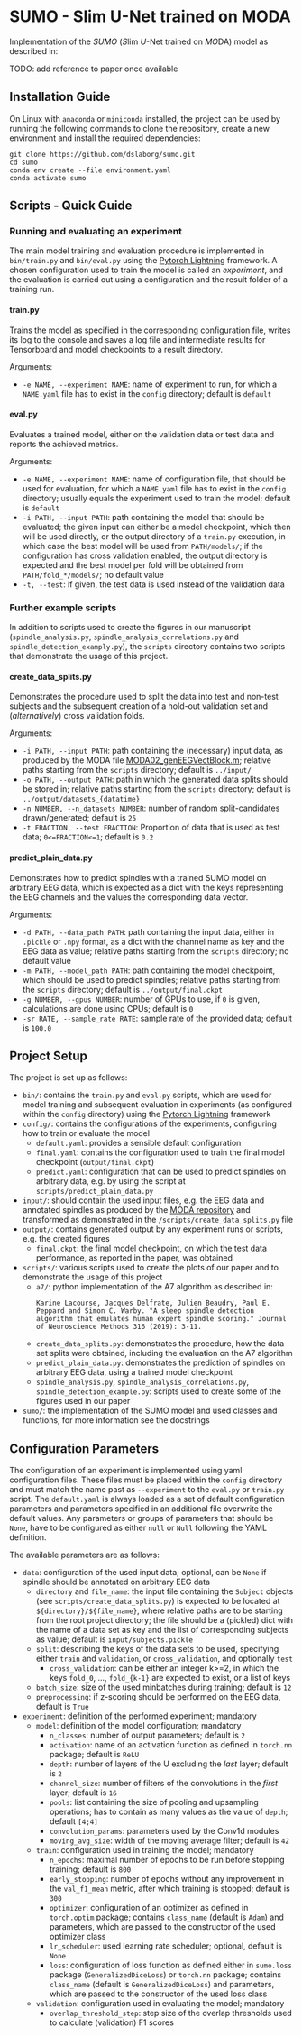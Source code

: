 # SUMO - Slim U-Net trained on MODA

Implementation of the *SUMO* (*S*lim *U*-Net trained on *MO*DA) model as described in:

TODO: add reference to paper once available

## Installation Guide

On Linux with `anaconda` or `miniconda` installed, the project can be used by running the following commands to clone the repository, create a new environment and install the required dependencies:

```
git clone https://github.com/dslaborg/sumo.git
cd sumo
conda env create --file environment.yaml
conda activate sumo
```

## Scripts - Quick Guide

### Running and evaluating an experiment

The main model training and evaluation procedure is implemented in `bin/train.py` and `bin/eval.py` using the [Pytorch Lightning](https://www.pytorchlightning.ai/) framework.
A chosen configuration used to train the model is called an *experiment*, and the evaluation is carried out using a configuration and the result folder of a training run.

#### train.py

Trains the model as specified in the corresponding configuration file, writes its log to the console and saves a log file and intermediate results for Tensorboard and model checkpoints to a result directory.

Arguments:
* `-e NAME, --experiment NAME`: name of experiment to run, for which a `NAME.yaml` file has to exist in the `config` directory; default is `default`

#### eval.py

Evaluates a trained model, either on the validation data or test data and reports the achieved metrics.

Arguments:
* `-e NAME, --experiment NAME`: name of configuration file, that should be used for evaluation, for which a `NAME.yaml` file has to exist in the `config` directory; usually equals the experiment used to train the model; default is `default`
* `-i PATH, --input PATH`: path containing the model that should be evaluated; the given input can either be a model checkpoint, which then will be used directly, or the output directory of a `train.py` execution, in which case the best model will be used from `PATH/models/`; if the configuration has cross validation enabled, the output directory is expected and the best model per fold will be obtained from `PATH/fold_*/models/`; no default value
* `-t, --test`: if given, the test data is used instead of the validation data

### Further example scripts

In addition to scripts used to create the figures in our manuscript (`spindle_analysis.py`, `spindle_analysis_correlations.py` and `spindle_detection_examply.py`), the `scripts` directory contains two scripts that demonstrate the usage of this project.

#### create_data_splits.py

Demonstrates the procedure used to split the data into test and non-test subjects and the subsequent creation of a hold-out validation set and (*alternatively*) cross validation folds.

Arguments:
* `-i PATH, --input PATH`: path containing the (necessary) input data, as produced by the MODA file [MODA02_genEEGVectBlock.m](https://github.com/klacourse/MODA_GC/blob/master/MODA02_genEEGVectBlock.m); relative paths starting from the `scripts` directory; default is `../input/`
* `-o PATH, --output PATH`: path in which the generated data splits should be stored in; relative paths starting from the `scripts` directory; default is `../output/datasets_{datatime}`
* `-n NUMBER, --n_datasets NUMBER`: number of random split-candidates drawn/generated; default is `25`
* `-t FRACTION, --test FRACTION`: Proportion of data that is used as test data; `0<=FRACTION<=1`; default is `0.2`

#### predict_plain_data.py

Demonstrates how to predict spindles with a trained SUMO model on arbitrary EEG data, which is expected as a dict with the keys representing the EEG channels and the values the corresponding data vector.

Arguments:
* `-d PATH, --data_path PATH`: path containing the input data, either in `.pickle` or `.npy` format, as a dict with the channel name as key and the EEG data as value; relative paths starting from the `scripts` directory; no default value
* `-m PATH, --model_path PATH`: path containing the model checkpoint, which should be used to predict spindles; relative paths starting from the `scripts` directory; default is `../output/final.ckpt`
* `-g NUMBER, --gpus NUMBER`: number of GPUs to use, if `0` is given, calculations are done using CPUs; default is `0`
* `-sr RATE, --sample_rate RATE`: sample rate of the provided data; default is `100.0`

## Project Setup

The project is set up as follows:

* `bin/`: contains the `train.py` and `eval.py` scripts, which are used for model training and subsequent evaluation in experiments (as configured within the `config` directory) using the [Pytorch Lightning](https://www.pytorchlightning.ai/) framework
* `config/`: contains the configurations of the experiments, configuring how to train or evaluate the model
  * `default.yaml`: provides a sensible default configuration
  * `final.yaml`: contains the configuration used to train the final model checkpoint (`output/final.ckpt`)
  * `predict.yaml`: configuration that can be used to predict spindles on arbitrary data, e.g. by using the script at `scripts/predict_plain_data.py`
* `input/`: should contain the used input files, e.g. the EEG data and annotated spindles as produced by the [MODA repository](https://github.com/klacourse/MODA_GC/blob/master/MODA02_genEEGVectBlock.m) and transformed as demonstrated in the `/scripts/create_data_splits.py` file
* `output/`: contains generated output by any experiment runs or scripts, e.g. the created figures
  * `final.ckpt`: the final model checkpoint, on which the test data performance, as reported in the paper, was obtained
* `scripts/`: various scripts used to create the plots of our paper and to demonstrate the usage of this project
  * `a7/`: python implementation of the A7 algorithm as described in:
    ```
    Karine Lacourse, Jacques Delfrate, Julien Beaudry, Paul E. Peppard and Simon C. Warby. "A sleep spindle detection algorithm that emulates human expert spindle scoring." Journal of Neuroscience Methods 316 (2019): 3-11.
    ```
  * `create_data_splits.py`: demonstrates the procedure, how the data set splits were obtained, including the evaluation on the A7 algorithm
  * `predict_plain_data.py`: demonstrates the prediction of spindles on arbitrary EEG data, using a trained model checkpoint
  * `spindle_analysis.py`, `spindle_analysis_correlations.py`, `spindle_detection_example.py`: scripts used to create some of the figures used in our paper
* `sumo/`: the implementation of the SUMO model and used classes and functions, for more information see the docstrings

## Configuration Parameters

The configuration of an experiment is implemented using yaml configuration files.
These files must be placed within the `config` directory and must match the name past as `--experiment` to the `eval.py` or `train.py` script.
The `default.yaml` is always loaded as a set of default configuration parameters and parameters specified in an additional file overwrite the default values.
Any parameters or groups of parameters that should be `None`, have to be configured as either `null` or `Null` following the YAML definition.

The available parameters are as follows:
* `data`: configuration of the used input data; optional, can be `None` if spindle should be annotated on arbitrary EEG data
  * `directory` and `file_name`: the input file containing the `Subject` objects (see `scripts/create_data_splits.py`) is expected to be located at `${directory}/${file_name}`, where relative paths are to be starting from the root project directory; the file should be a (pickled) dict with the name of a data set as key and the list of corresponding subjects as value; default is `input/subjects.pickle`
  * `split`: describing the keys of the data sets to be used, specifying either `train` and `validation`, or `cross_validation`, and optionally `test`
    * `cross_validation`: can be either an integer k>=2, in which the keys `fold_0`, ..., `fold_{k-1}` are expected to exist, or a list of keys
  * `batch_size`: size of the used minbatches during training; default is `12`
  * `preprocessing`: if z-scoring should be performed on the EEG data, default is `True`
* `experiment`: definition of the performed experiment; mandatory
  * `model`: definition of the model configuration; mandatory
    * `n_classes`: number of output parameters; default is `2`
    * `activation`: name of an activation function as defined in `torch.nn` package; default is `ReLU`
    * `depth`: number of layers of the U excluding the *last* layer; default is `2`
    * `channel_size`: number of filters of the convolutions in the *first* layer; default is `16`
    * `pools`: list containing the size of pooling and upsampling operations; has to contain as many values as the value of `depth`; default `[4;4]`
    * `convolution_params`: parameters used by the Conv1d modules
    * `moving_avg_size`: width of the moving average filter; default is `42`
  * `train`: configuration used in training the model; mandatory
    * `n_epochs`: maximal number of epochs to be run before stopping training; default is `800`
    * `early_stopping`: number of epochs without any improvement in the `val_f1_mean` metric, after which training is stopped; default is `300`
    * `optimizer`: configuration of an optimizer as defined in `torch.optim` package; contains `class_name` (default is `Adam`) and parameters, which are passed to the constructor of the used optimizer class
    * `lr_scheduler`: used learning rate scheduler; optional, default is `None`
    * `loss`: configuration of loss function as defined either in `sumo.loss` package (`GeneralizedDiceLoss`) or `torch.nn` package; contains `class_name` (default is `GeneralizedDiceLoss`) and parameters, which are passed to the constructor of the used loss class
  * `validation`: configuration used in evaluating the model; mandatory
    * `overlap_threshold_step`: step size of the overlap thresholds used to calculate (validation) F1 scores
